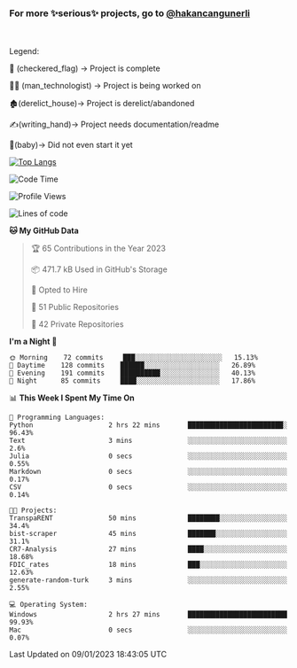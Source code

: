 ### For more ✨serious✨ projects, go to [@hakancangunerli](https://github.com/hakancangunerli)

<br>
<br>
Legend:

🏁 (checkered_flag) -> Project is complete

👨‍💻 (man_technologist)   -> Project is being worked on

🏚️(derelict_house)-> Project is derelict/abandoned

✍️(writing_hand)-> Project needs documentation/readme

👶(baby)-> Did not even start it yet

[![Top Langs](https://github-readme-stats.vercel.app/api/top-langs/?username=johngunerli&layout=compact&hide=tex,html,shell,assembly,C&langs_count=6&exclude_repo=2015-csharp)](https://github.com/anuraghazra/github-readme-stats)


<!--START_SECTION:waka-->
![Code Time](http://img.shields.io/badge/Code%20Time-381%20hrs%2011%20mins-blue)

![Profile Views](http://img.shields.io/badge/Profile%20Views-11-blue)

![Lines of code](https://img.shields.io/badge/From%20Hello%20World%20I%27ve%20Written--10%20Thousand%20lines%20of%20code-blue)

**🐱 My GitHub Data** 

> 🏆 65 Contributions in the Year 2023
 > 
> 📦 471.7 kB Used in GitHub's Storage 
 > 
> 💼 Opted to Hire
 > 
> 📜 51 Public Repositories 
 > 
> 🔑 42 Private Repositories  
 > 
**I'm a Night 🦉** 

```text
🌞 Morning    72 commits     ███░░░░░░░░░░░░░░░░░░░░░░   15.13% 
🌆 Daytime    128 commits    ██████░░░░░░░░░░░░░░░░░░░   26.89% 
🌃 Evening    191 commits    ██████████░░░░░░░░░░░░░░░   40.13% 
🌙 Night      85 commits     ████░░░░░░░░░░░░░░░░░░░░░   17.86%

```


📊 **This Week I Spent My Time On** 

```text
💬 Programming Languages: 
Python                   2 hrs 22 mins       ████████████████████████░   96.43% 
Text                     3 mins              ░░░░░░░░░░░░░░░░░░░░░░░░░   2.6% 
Julia                    0 secs              ░░░░░░░░░░░░░░░░░░░░░░░░░   0.55% 
Markdown                 0 secs              ░░░░░░░░░░░░░░░░░░░░░░░░░   0.17% 
CSV                      0 secs              ░░░░░░░░░░░░░░░░░░░░░░░░░   0.14%

🐱‍💻 Projects: 
TranspaRENT              50 mins             ████████░░░░░░░░░░░░░░░░░   34.4% 
bist-scraper             45 mins             ███████░░░░░░░░░░░░░░░░░░   31.1% 
CR7-Analysis             27 mins             ████░░░░░░░░░░░░░░░░░░░░░   18.68% 
FDIC_rates               18 mins             ███░░░░░░░░░░░░░░░░░░░░░░   12.63% 
generate-random-turk     3 mins              ░░░░░░░░░░░░░░░░░░░░░░░░░   2.55%

💻 Operating System: 
Windows                  2 hrs 27 mins       █████████████████████████   99.93% 
Mac                      0 secs              ░░░░░░░░░░░░░░░░░░░░░░░░░   0.07%

```


 Last Updated on 09/01/2023 18:43:05 UTC
<!--END_SECTION:waka-->


